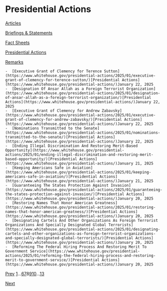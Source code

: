 # 					Presidential Actions				

[Articles](/articles/)

[Briefings &amp; Statements](/briefings-statements/)

[Fact Sheets](/fact-sheets/)

[Presidential Actions](/presidential-actions/)

[Remarks](/remarks/)

    -  [Executive Grant of Clemency for Terence Sutton](https://www.whitehouse.gov/presidential-actions/2025/01/executive-grant-of-clemency-for-terence-sutton/)[Presidential Actions](https://www.whitehouse.gov/presidential-actions/)January 22, 2025 
    -  [Designation Of Ansar Allah as a Foreign Terrorist Organization](https://www.whitehouse.gov/presidential-actions/2025/01/designation-of-ansar-allah-as-a-foreign-terrorist-organization/)[Presidential Actions](https://www.whitehouse.gov/presidential-actions/)January 22, 2025 
    -  [Executive Grant of Clemency for Andrew Zabavsky](https://www.whitehouse.gov/presidential-actions/2025/01/executive-grant-of-clemency-for-andrew-zabavsky/)[Presidential Actions](https://www.whitehouse.gov/presidential-actions/)January 22, 2025 
    -  [Nominations Transmitted to the Senate](https://www.whitehouse.gov/presidential-actions/2025/01/nominations-transmitted-to-the-senate/)[Presidential Actions](https://www.whitehouse.gov/presidential-actions/)January 22, 2025 
    -  [Ending Illegal Discrimination And Restoring Merit-Based Opportunity](https://www.whitehouse.gov/presidential-actions/2025/01/ending-illegal-discrimination-and-restoring-merit-based-opportunity/)[Presidential Actions](https://www.whitehouse.gov/presidential-actions/)January 21, 2025 
    -  [Keeping Americans Safe in Aviation](https://www.whitehouse.gov/presidential-actions/2025/01/keeping-americans-safe-in-aviation/)[Presidential Actions](https://www.whitehouse.gov/presidential-actions/)January 21, 2025 
    -  [Guaranteeing The States Protection Against Invasion](https://www.whitehouse.gov/presidential-actions/2025/01/guaranteeing-the-states-protection-against-invasion/)[Presidential Actions](https://www.whitehouse.gov/presidential-actions/)January 20, 2025 
    -  [Restoring Names That Honor American Greatness](https://www.whitehouse.gov/presidential-actions/2025/01/restoring-names-that-honor-american-greatness/)[Presidential Actions](https://www.whitehouse.gov/presidential-actions/)January 20, 2025 
    -  [Designating Cartels And Other Organizations As Foreign Terrorist Organizations And Specially Designated Global Terrorists](https://www.whitehouse.gov/presidential-actions/2025/01/designating-cartels-and-other-organizations-as-foreign-terrorist-organizations-and-specially-designated-global-terrorists/)[Presidential Actions](https://www.whitehouse.gov/presidential-actions/)January 20, 2025 
    -  [Reforming The Federal Hiring Process And Restoring Merit To Government Service](https://www.whitehouse.gov/presidential-actions/2025/01/reforming-the-federal-hiring-process-and-restoring-merit-to-government-service/)[Presidential Actions](https://www.whitehouse.gov/presidential-actions/)January 20, 2025 

[Prev](https://www.whitehouse.gov/presidential-actions/page/7/)
[1](https://www.whitehouse.gov/presidential-actions/)…[6](https://www.whitehouse.gov/presidential-actions/page/6/)[7](https://www.whitehouse.gov/presidential-actions/page/7/)8[9](https://www.whitehouse.gov/presidential-actions/page/9/)[10](https://www.whitehouse.gov/presidential-actions/page/10/)…[13](https://www.whitehouse.gov/presidential-actions/page/13/)

[Next](https://www.whitehouse.gov/presidential-actions/page/9/)
